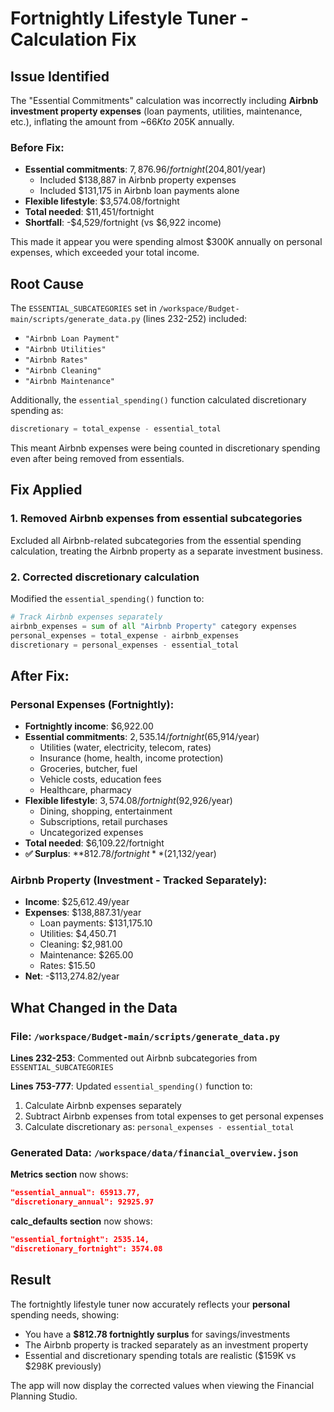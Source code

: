 # Fortnightly Lifestyle Tuner - Calculation Fix

## Issue Identified

The "Essential Commitments" calculation was incorrectly including **Airbnb investment property expenses** (loan payments, utilities, maintenance, etc.), inflating the amount from ~$66K to ~$205K annually.

### Before Fix:
- **Essential commitments**: $7,876.96/fortnight ($204,801/year)
  - Included $138,887 in Airbnb property expenses
  - Included $131,175 in Airbnb loan payments alone
- **Flexible lifestyle**: $3,574.08/fortnight
- **Total needed**: $11,451/fortnight
- **Shortfall**: -$4,529/fortnight (vs $6,922 income)

This made it appear you were spending almost $300K annually on personal expenses, which exceeded your total income.

## Root Cause

The `ESSENTIAL_SUBCATEGORIES` set in `/workspace/Budget-main/scripts/generate_data.py` (lines 232-252) included:
- `"Airbnb Loan Payment"`
- `"Airbnb Utilities"`
- `"Airbnb Rates"`
- `"Airbnb Cleaning"`
- `"Airbnb Maintenance"`

Additionally, the `essential_spending()` function calculated discretionary spending as:
```python
discretionary = total_expense - essential_total
```

This meant Airbnb expenses were being counted in discretionary spending even after being removed from essentials.

## Fix Applied

### 1. Removed Airbnb expenses from essential subcategories
Excluded all Airbnb-related subcategories from the essential spending calculation, treating the Airbnb property as a separate investment business.

### 2. Corrected discretionary calculation
Modified the `essential_spending()` function to:
```python
# Track Airbnb expenses separately
airbnb_expenses = sum of all "Airbnb Property" category expenses
personal_expenses = total_expense - airbnb_expenses
discretionary = personal_expenses - essential_total
```

## After Fix:

### Personal Expenses (Fortnightly):
- **Fortnightly income**: $6,922.00
- **Essential commitments**: $2,535.14/fortnight ($65,914/year)
  - Utilities (water, electricity, telecom, rates)
  - Insurance (home, health, income protection)
  - Groceries, butcher, fuel
  - Vehicle costs, education fees
  - Healthcare, pharmacy
- **Flexible lifestyle**: $3,574.08/fortnight ($92,926/year)
  - Dining, shopping, entertainment
  - Subscriptions, retail purchases
  - Uncategorized expenses
- **Total needed**: $6,109.22/fortnight
- **✅ Surplus**: **$812.78/fortnight** ($21,132/year)

### Airbnb Property (Investment - Tracked Separately):
- **Income**: $25,612.49/year
- **Expenses**: $138,887.31/year
  - Loan payments: $131,175.10
  - Utilities: $4,450.71
  - Cleaning: $2,981.00
  - Maintenance: $265.00
  - Rates: $15.50
- **Net**: -$113,274.82/year

## What Changed in the Data

### File: `/workspace/Budget-main/scripts/generate_data.py`

**Lines 232-253**: Commented out Airbnb subcategories from `ESSENTIAL_SUBCATEGORIES`

**Lines 753-777**: Updated `essential_spending()` function to:
1. Calculate Airbnb expenses separately
2. Subtract Airbnb expenses from total expenses to get personal expenses
3. Calculate discretionary as: `personal_expenses - essential_total`

### Generated Data: `/workspace/data/financial_overview.json`

**Metrics section** now shows:
```json
"essential_annual": 65913.77,
"discretionary_annual": 92925.97
```

**calc_defaults section** now shows:
```json
"essential_fortnight": 2535.14,
"discretionary_fortnight": 3574.08
```

## Result

The fortnightly lifestyle tuner now accurately reflects your **personal** spending needs, showing:
- You have a **$812.78 fortnightly surplus** for savings/investments
- The Airbnb property is tracked separately as an investment property
- Essential and discretionary spending totals are realistic ($159K vs $298K previously)

The app will now display the corrected values when viewing the Financial Planning Studio.
